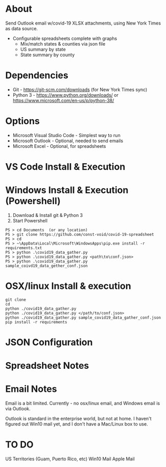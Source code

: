 # About
Send Outlook email w/covid-19 XLSX attachments, using New York Times as data source.
* Configurable spreadsheets complete with graphs 
    * Mix/match states & counties via json file
    * US summary by state
    * State summary by county 

# Dependencies
* Git - https://git-scm.com/downloads  (for New York Times sync) 
* Python 3 -  https://www.python.org/downloads/ or https://www.microsoft.com/en-us/p/python-38/

# Options
* Microsoft Visual Studio Code - Simplest way to run
* Microsoft Outlook - Optional, needed to send emails
* Microsoft Excel - Optional, for spreadsheets

# VS Code Install & Execution

# Windows Install & Execution (Powershell)
1. Download & Install git & Python 3
2. Start Powershell
```
PS > cd Documents  (or any location)
PS > git clone https://github.com/const-void/covid-19-spreadsheet
PS > cd 
PS > ~\AppData\Local\Microsoft\WindowsApps\pip.exe install -r requirements.txt
PS > python .\covid19_data_gather.py
PS > python .\covid19_data_gather.py <path\to\conf.json>
PS > python .\covid19_data_gather.py sample_coivd19_data_gether_conf.json
```

# OSX/linux Install & execution
```
git clone
cd 
python ./covid19_data_gather.py
python ./covid19_data_gather.py </path/to/conf.json>
python ./covid19_data_gather.py sample_covid19_data_gather_conf.json
pip install -r requirements
```

# JSON Configuration


# Spreadsheet Notes

# Email Notes
Email is a bit limited.  Currently - no osx/linux email, and Windows email is via Outlook.

Outlook is standard in the enterprise world, but not at home.  I haven't figured out Win10 mail yet, and I don't have a Mac/Linux box to use. 

# TO DO 
US Territories (Guam, Puerto Rico, etc)
Win10 Mail
Apple Mail
